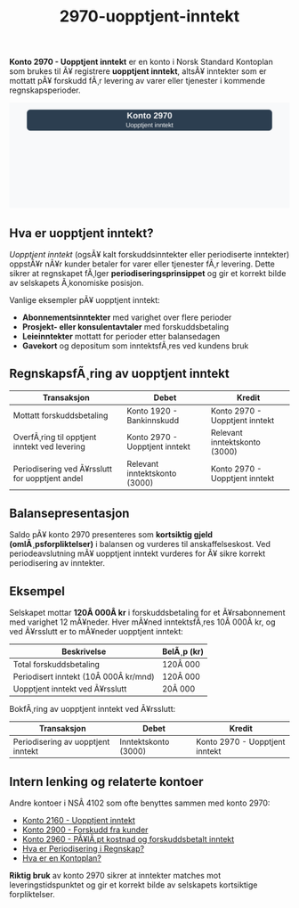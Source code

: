 ﻿---
title: "2970-uopptjent-inntekt"
meta_title: "2970-uopptjent-inntekt"
meta_description: "**Konto 2970 - Uopptjent inntekt** er en konto i Norsk Standard Kontoplan som brukes til Ã¥ registrere **uopptjent inntekt**, altsÃ¥ inntekter som er mottatt pÃ..."
slug: 2970-uopptjent-inntekt
type: blog
layout: pages/single
---

**Konto 2970 - Uopptjent inntekt** er en konto i Norsk Standard Kontoplan som brukes til Ã¥ registrere **uopptjent inntekt**, altsÃ¥ inntekter som er mottatt pÃ¥ forskudd fÃ¸r levering av varer eller tjenester i kommende regnskapsperioder.

![Illustrasjon av konto 2970 Uopptjent inntekt](2970-uopptjent-inntekt-image.svg)

## Hva er uopptjent inntekt?

*Uopptjent inntekt* (ogsÃ¥ kalt forskuddsinntekter eller periodiserte inntekter) oppstÃ¥r nÃ¥r kunder betaler for varer eller tjenester fÃ¸r levering. Dette sikrer at regnskapet fÃ¸lger **periodiseringsprinsippet** og gir et korrekt bilde av selskapets Ã¸konomiske posisjon.

Vanlige eksempler pÃ¥ uopptjent inntekt:

* **Abonnementsinntekter** med varighet over flere perioder
* **Prosjekt- eller konsulentavtaler** med forskuddsbetaling
* **Leieinntekter** mottatt for perioder etter balansedagen
* **Gavekort** og depositum som inntektsfÃ¸res ved kundens bruk

## RegnskapsfÃ¸ring av uopptjent inntekt

| Transaksjon                                   | Debet                                        | Kredit                                   |
|-----------------------------------------------|----------------------------------------------|------------------------------------------|
| Mottatt forskuddsbetaling                     | Konto 1920 - Bankinnskudd                    | Konto 2970 - Uopptjent inntekt            |
| OverfÃ¸ring til opptjent inntekt ved levering  | Konto 2970 - Uopptjent inntekt               | Relevant inntektskonto (3000)            |
| Periodisering ved Ã¥rsslutt for uopptjent andel| Relevant inntektskonto (3000)               | Konto 2970 - Uopptjent inntekt            |

## Balansepresentasjon

Saldo pÃ¥ konto 2970 presenteres som **kortsiktig gjeld (omlÃ¸psforpliktelser)** i balansen og vurderes til anskaffelseskost. Ved periodeavslutning mÃ¥ uopptjent inntekt vurderes for Ã¥ sikre korrekt periodisering av inntekter.

## Eksempel

Selskapet mottar **120Â 000Â kr** i forskuddsbetaling for et Ã¥rsabonnement med varighet 12 mÃ¥neder. Hver mÃ¥ned inntektsfÃ¸res 10Â 000Â kr, og ved Ã¥rsslutt er to mÃ¥neder uopptjent inntekt:

| Beskrivelse                         | BelÃ¸p (kr) |
|-------------------------------------|------------|
| Total forskuddsbetaling             | 120Â 000    |
| Periodisert inntekt (10Â 000Â kr/mnd) | 120Â 000    |
| Uopptjent inntekt ved Ã¥rsslutt      | 20Â 000     |

BokfÃ¸ring av uopptjent inntekt ved Ã¥rsslutt:

| Transaksjon                        | Debet                     | Kredit                       |
|------------------------------------|---------------------------|------------------------------|
| Periodisering av uopptjent inntekt | Inntektskonto (3000)      | Konto 2970 - Uopptjent inntekt |

## Intern lenking og relaterte kontoer

Andre kontoer i NSÂ 4102 som ofte benyttes sammen med konto 2970:

* [Konto 2160 - Uopptjent inntekt](/blogs/kontoplan/2160-uopptjent-inntekt "Konto 2160 - Uopptjent inntekt: RegnskapsfÃ¸ring av forskuddsinntekter")
* [Konto 2900 - Forskudd fra kunder](/blogs/kontoplan/2900-forskudd-fra-kunder "Konto 2900 - Forskudd fra kunder: RegnskapsfÃ¸ring av forskudd fra kunder")
* [Konto 2960 - PÃ¥lÃ¸pt kostnad og forskuddsbetalt inntekt](/blogs/kontoplan/2960-palopte-kostnad-og-forskuddsbetalt-inntekt "Konto 2960 - PÃ¥lÃ¸pt kostnad og forskuddsbetalt inntekt: RegnskapsfÃ¸ring av pÃ¥lÃ¸pt kostnad og forskuddsbetalt inntekt")
* [Hva er Periodisering i Regnskap?](/blogs/regnskap/hva-er-periodisering "Hva er Periodisering i Regnskap? Komplett Guide til Periodiseringsprinsippet")
* [Hva er en Kontoplan?](/blogs/regnskap/hva-er-kontoplan "Hva er en Kontoplan? Komplett Guide til Kontoplaner i Norsk Regnskap")

**Riktig bruk** av konto 2970 sikrer at inntekter matches mot leveringstidspunktet og gir et korrekt bilde av selskapets kortsiktige forpliktelser.
